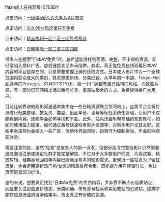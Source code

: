 flash成人在线观看-0708BY

点击访问：<a href="https://heiliaoxwd5i8.pages.dev">一级做a爰片久久毛片A片软件</a>

点击访问：<a href="https://heiliaowzu4ur.pages.dev">久久99re热这里只有免费</a>

点击访问：<a href="https://heiliaozj3tjd.pages.dev">精品福利一区二区三区免费视频</a>

点击访问：<a href="https://heiliaoe8ajia.pages.dev">日韩精品一区二区三区四区</a>



很多人在搜索“日本AV免费”时，总希望能够找到高清、完整、不卡顿的资源，却经常陷入跳转广告、虚假链接甚至木马陷阱。其实，真正能免费在线观看日本AV内容的平台是存在的，只是需要掌握正确的获取方式。日本成人影片作为一个全球范围内受众庞大的类别，其资源更新快、分类细致，从早年的一本道、Tokyo-Hot到近年的Prestige、S1 NO.1 STYLE，每一个厂牌都有自己独特的风格。而这些片源，有一部分已在网络上通过番号分享、资源站聚合的方式，免费提供给广大用户。

目前比较靠谱的观影渠道通常集中在一些日韩资源聚合型网站上，这类平台会将片源进行归类整理，按女优、类型、出品年份、番号等标签系统化管理，让用户不仅能看到内容，还能学会如何寻找和下载。此外，站内还会附带基础的观影教程，如如何使用磁力链接、如何通过番号快速检索影片资源等，对新手用户尤其友好。这些平台虽然也会植入一些广告，但整体界面清晰，跳转行为控制得当，不会影响观影体验。

需要注意的是，虽然“免费”是很多人的第一诉求，但部分高清完整版影片仍然需要通过邀请注册或绑定社群才能完整解锁。不过对于大多数用户而言，片段试看、精选剪辑、经典番号回顾等内容已能满足基本的观影需求。更何况一些站点为了留住流量，也会定期更新热门AV女优的精品推荐合集，既能提升用户停留时长，也让页面更具SEO价值。

总的来说，想要真正找到“日本AV免费”的优质内容，并非靠不断点击低质站点，而是要关注那些更新稳定、分类明确、带有番号检索和实用教程的资源站，这样才能在信息泛滥的搜索结果中，筛出真正有价值的资源。


<span style="display:none;">[Canonical link]( https://github.com/as455410/5451153 ）</span>
